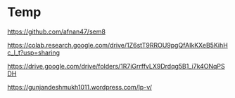 # Temp

https://github.com/afnan47/sem8

https://colab.research.google.com/drive/1Z6stT9RROU9pgQfAIkKXeB5KihHc_l_t?usp=sharing

https://drive.google.com/drive/folders/1R7iGrrffvLX9Drdqg5B1_i7k4ONqPSDH

https://gunjandeshmukh1011.wordpress.com/lp-v/
